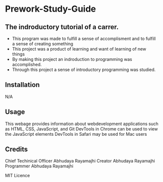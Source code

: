 # Prework-Study-Guide

## The indroductory tutorial of a carrer.

- This program was made to fulfill a sense of accomplisment and to fulfill a sense of creating something 
- This project was a product of learning and want of learning of new things
- By making this project an indroduction to programming was accomplished.
- Through this project a sense of introductory programming was studied.

## Installation

N/A

## Usage

This webage provides information about webdevelopment applications such as HTML, CSS, JavaScript, and Git
DevTools in Chrome can be used to view the JavaScript elements
DevTools in Safari may be used for Mac users

## Credits

Chief Techinical Officer Abhudaya Rayamajhi
Creator Abhudaya Rayamajhi
Programmer Abhudaya Rayamajhi

MIT Licence